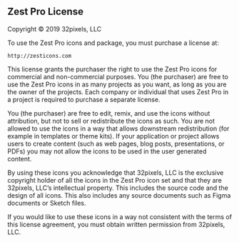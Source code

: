 Zest Pro License
----------------

Copyright © 2019 32pixels, LLC

To use the Zest Pro icons and package, you must purchase a license at:

    http://zesticons.com

This license grants the purchaser the right to use the Zest Pro icons for
commercial and non-commercial purposes. You (the purchaser) are free to use the
Zest Pro icons in as many projects as you want, as long as you are the owner of
the projects. Each company or individual that uses Zest Pro in a project is
required to purchase a separate license.

You (the purchaser) are free to edit, remix, and use the icons without
attribution, but not to sell or redistribute the icons as such. You are not
allowed to use the icons in a way that allows downstream redistribution (for
example in templates or theme kits). If your application or project allows
users to create content (such as web pages, blog posts, presentations, or PDFs)
you may not allow the icons to be used in the user generated content.

By using these icons you acknowledge that 32pixels, LLC is the exclusive
copyright holder of all the icons in the Zest Pro icon set and that they are
32pixels, LLC’s intellectual property. This includes the source code and the
design of all icons. This also includes any source documents such as Figma
documents or Sketch files.

If you would like to use these icons in a way not consistent with the terms of
this license agreement, you must obtain written permission from 32pixels, LLC.
